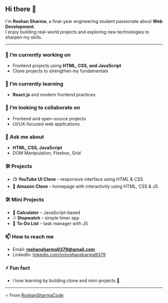 ## Hi there 👋

I'm **Roshan Sharma**, a final-year engineering student passionate about **Web Development**.  
I enjoy building real-world projects and exploring new technologies to sharpen my skills.  

---

### 🔭 I’m currently working on
- Frontend projects using **HTML, CSS, and JavaScript**
- Clone projects to strengthen my fundamentals  

### 🌱 I’m currently learning
- **React.js** and modern frontend practices  

### 👯 I’m looking to collaborate on
- Frontend and open-source projects  
- UI/UX-focused web applications  

### 💬 Ask me about
- **HTML, CSS, JavaScript**  
- DOM Manipulation, Flexbox, Grid  

### 🛠 Projects
- 📺 **YouTube UI Clone** – responsive interface using HTML & CSS  
- 🛒 **Amazon Clone** – homepage with interactivity using HTML, CSS & JS

### 🛠 Mini Projects
- 🧮 **Calculator** – JavaScript-based  
- ⏱ **Stopwatch** – simple timer app  
- 📝 **To-Do List** – task manager with JS  

### 📫 How to reach me
- Email: **roshansharma9379@gmail.com**  
- LinkedIn: [linkedin.com/in/roshansharma9379](https://www.linkedin.com/in/roshansharma9379)  

### ⚡ Fun fact
- I love learning by building clone and mini-projects 🚀  

---
⭐️ From [RoshanSharmaCode](https://github.com/RoshanSharmaCode)
